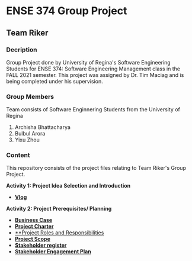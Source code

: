 # ENSE 374 Group Project
## Team Riker

### Decription
Group Project done by University of Regina's Software Engineering Students for ENSE 374: Software Engineering Management class in the FALL 2021 semester. This project was assigned by Dr. Tim Maciag and is being completed under his supervision.

### Group Members
Team consists of Software Enginnering Students from the University of Regina
1. Archisha Bhattacharya
2. Bulbul Arora
3. Yixu Zhou

### Content
This repository consists of the project files relating to Team Riker's Group Project.

**Activity 1: Project Idea Selection and Introduction**
- [**Vlog**](https://youtu.be/K0ZO_r178GQ)

**Activity 2: Project Prerequisites/ Planning**
- [**Business Case**](https://github.com/archishab/Team-Riker/blob/main/Project%20Prerequisites%20and%20Planning/Business%20Case.docx.pdf)
- [**Project Charter**](https://github.com/archishab/Team-Riker/blob/main/Project%20Prerequisites%20and%20Planning/Project%20Charter.docx.pdf)
- [**Project Roles and Responsibilities](https://github.com/archishab/TeamRiker/blob/main/Project%20Prerequisites%20and%20Planning/Project%20Roles%20and%20Responsibilities.docx.pdf)
- [**Project Scope**](https://github.com/archishab/Team-Riker/blob/main/Project%20Prerequisites%20and%20Planning/Project%20Scope%20Statement.docx.pdf)
- [**Stakeholder register**](https://github.com/archishab/Team-Riker/blob/main/Project%20Prerequisites%20and%20Planning/Stakeholder%20Register.docx.pdf)
- [**Stakeholder Engagement Plan**](https://github.com/archishab/Team-Riker/blob/main/Project%20Prerequisites%20and%20Planning/Stakeholder%20Engagement%20Plan.docx.pdf)
